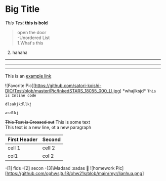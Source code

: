 # Big Title  
*This Test*
**this is bold**
>open the door  
-Unordered List  
1.What's this
2. hahaha

 ---
 ***
 ___
 This is an [example
 link](https://github.com/)
 
 ![Favorite Pic][https://github.com/satori-koishi-DIO/Test/blob/master/Pic/InkedSTARS_18055_000_LI.jpg)
 \*whajlksjd\*
 `This is Inline code`  
 
 ```
 dlsakjkdllkj
 
 asdlkj
 ```
 ~~This Test is Crossed out~~
 This is some text\
 This text is a new line, ot a new paragraph

  |First Header|Second|
  |------------|------|
  |cell 1      |cell 2|
  |col1        | col 2|
  
  
 -[1] fids
 -[2] secon
 -[3]\Madsad
:sadas
🥇
![homework Pic][https://github.com/ophwsjtu18/ohw21s/blob/main/myr/lianhua.png]

 

 
 
 
